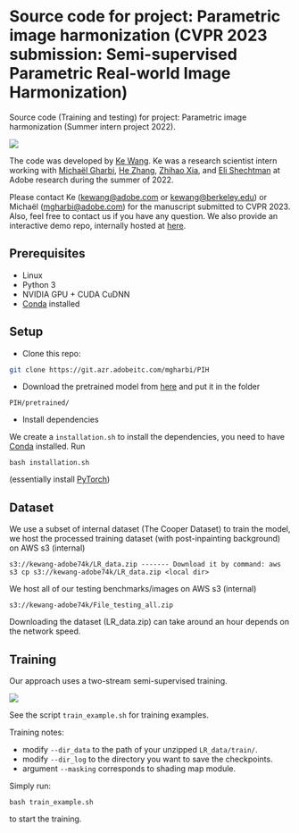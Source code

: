 # Source code for project: Parametric image harmonization (CVPR 2023 submission: Semi-supervised Parametric Real-world Image Harmonization)
Source code (Training and testing) for project: Parametric image harmonization (Summer intern project 2022). 

<img src='github_images/Figure_teaser.png'>


The code was developed by [Ke Wang](people.eecs.berkeley.edu/~kewang). Ke was a research scientist intern working with [Michaël Gharbi](http://mgharbi.com/), [He Zhang](https://sites.google.com/site/hezhangsprinter/), [Zhihao Xia](https://likesum.github.io/), and [Eli Shechtman](https://research.adobe.com/person/eli-shechtman/) at Adobe research during the summer of 2022.

Please contact Ke (kewang@adobe.com or kewang@berkeley.edu) or Michaël (mgharbi@adobe.com) for the manuscript submitted to CVPR 2023. Also, feel free to contact us if you have any question. We also provide an interactive demo repo, internally hosted at [here](https://git.azr.adobeitc.com/adobe-research/parametric_image_harmonization_demo).


## Prerequisites

- Linux
- Python 3
- NVIDIA GPU + CUDA CuDNN
- [Conda](https://docs.conda.io/en/latest/) installed


## Setup

- Clone this repo:
```bash
git clone https://git.azr.adobeitc.com/mgharbi/PIH
```

- Download the pretrained model from [here](https://adobe-my.sharepoint.com/:u:/p/kewang/EWx38imIw2NCqYHsWqlRjoYBjyQueSfCpnWsMphBqUuqng?e=vAgnb0) and put it in the folder

```
PIH/pretrained/
```
- Install dependencies

We create a `installation.sh` to install the dependencies, you need to have [Conda](https://docs.conda.io/en/latest/) installed. Run

```
bash installation.sh
```
(essentially install [PyTorch](https://pytorch.org/))

## Dataset

We use a subset of internal dataset (The Cooper Dataset) to train the model, we host the processed training dataset (with post-inpainting background) on AWS s3 (internal)

```
s3://kewang-adobe74k/LR_data.zip ------- Download it by command: aws s3 cp s3://kewang-adobe74k/LR_data.zip <local dir>
```

We host all of our testing benchmarks/images on AWS s3 (internal)

```
s3://kewang-adobe74k/File_testing_all.zip
```

Downloading the dataset (LR_data.zip) can take around an hour depends on the network speed.

## Training

Our approach uses a two-stream semi-supervised training.

<img src='github_images/Figure_3.png'>

See the script `train_example.sh` for training examples.

Training notes:
- modify `--dir_data` to the path of your unzipped `LR_data/train/`.
- modify `--dir_log` to the directory you want to save the checkpoints.
- argument `--masking` corresponds to shading map module.

Simply run:

```
bash train_example.sh
```
to start the training.


